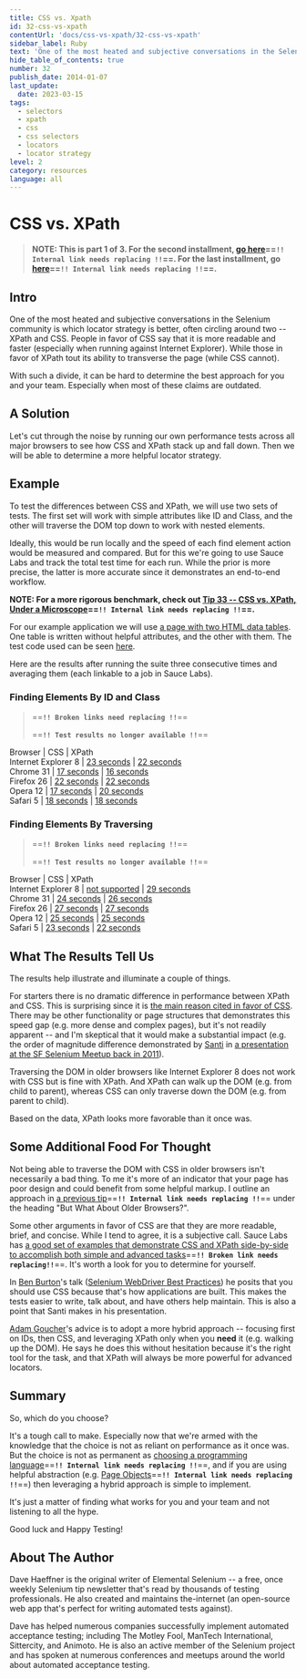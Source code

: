 ```yaml
---
title: CSS vs. Xpath
id: 32-css-vs-xpath
contentUrl: 'docs/css-vs-xpath/32-css-vs-xpath'
sidebar_label: Ruby
text: 'One of the most heated and subjective conversations in the Selenium community is which locator strategy is better, often circling around two -- XPath and CSS..'
hide_table_of_contents: true
number: 32
publish_date: 2014-01-07
last_update:
  date: 2023-03-15
tags:
  - selectors
  - xpath
  - css
  - css selectors
  - locators
  - locator strategy
level: 2
category: resources
language: all
---
```


# CSS vs. XPath

>__NOTE: This is part 1 of 3. For the second installment, [go here](http://elementalselenium.com/tips/33-xpath-vs-css-revisited)==**`!! Internal link needs replacing !!`**==. For the last installment, go [here](http://elementalselenium.com/tips/34-xpath-vs-css-revisited-2)==**`!! Internal link needs replacing !!`**==.__

## Intro

One of the most heated and subjective conversations in the Selenium community is which locator strategy is better, often circling around two -- XPath and CSS. People in favor of CSS say that it is more readable and faster (especially when running against Internet Explorer). While those in favor of XPath tout its ability to transverse the page (while CSS cannot).

With such a divide, it can be hard to determine the best approach for you and your team. Especially when most of these claims are outdated.

## A Solution

Let's cut through the noise by running our own performance tests across all major browsers to see how CSS and XPath stack up and fall down. Then we will be able to determine a more helpful locator strategy.

## Example

To test the differences between CSS and XPath, we will use two sets of tests. The first set will work with simple attributes like ID and Class, and the other will traverse the DOM top down to work with nested elements.

Ideally, this would be run locally and the speed of each find element action would be measured and compared. But for this we're going to use Sauce Labs and track the total test time for each run. While the prior is more precise, the latter is more accurate since it demonstrates an end-to-end workflow.

__NOTE: For a more rigorous benchmark, check out [Tip 33 -- CSS vs. XPath, Under a Microscope](http://elementalselenium.com/tips/33-xpath-vs-css-revisited)==**`!! Internal link needs replacing !!`**==.__

For our example application we will use [a page with two HTML data tables](http://the-internet.herokuapp.com/tables). One table is written without helpful attributes, and the other with them. The test code used can be seen [here](https://gist.github.com/tourdedave/8309313).

Here are the results after running the suite three consecutive times and averaging them (each linkable to a job in Sauce Labs).

### Finding Elements By ID and Class


>==**`!! Broken links need replacing !!`**==
>
>==**`!! Test results no longer available !!`**==

Browser | CSS | XPath  
Internet Explorer 8 | [23 seconds](https://saucelabs.com/tests/99c76814cf9749ef83a0908af96f36e8)  | [22 seconds](https://saucelabs.com/tests/3052b7b1d04d4a6ca8e69a78e2c7143f)  
Chrome 31           | [17 seconds](https://saucelabs.com/tests/57e12106969b4c27a888f34815eabade)  | [16 seconds](https://saucelabs.com/tests/aadb81d6c7e74485aa6b4cc8b5545306)  
Firefox 26          | [22 seconds](https://saucelabs.com/tests/0195437ad34f41be9ccf50d2b354bca5)  | [22 seconds](https://saucelabs.com/tests/882bb654f1f247938d9283acd687c6a7)  
Opera 12            | [17 seconds](https://saucelabs.com/tests/dc33e27d94ed4a6481375223bf836647)  | [20 seconds](https://saucelabs.com/tests/0f1187556f50476484c71e182151c70c)  
Safari 5            | [18 seconds](https://saucelabs.com/tests/4bc307aec4d9467e85538d29ac9929d1)  | [18 seconds](https://saucelabs.com/tests/8bd1c7fbb2604429ba903f0a814ee9df)  

### Finding Elements By Traversing

>==**`!! Broken links need replacing !!`**==
>
>==**`!! Test results no longer available !!`**==

Browser | CSS | XPath  
Internet Explorer 8 | [not supported](https://saucelabs.com/tests/4caa9a370f234359afbd31bb86ae3089)  | [29 seconds](https://saucelabs.com/tests/8405a88ef187475d9ca191fb2adf5634)  
Chrome 31           | [24 seconds](https://saucelabs.com/tests/cdae032631a34f87b75ca1daadbaf6cf)  | [26 seconds](https://saucelabs.com/tests/cae82a0567d845858c35602d34558f8c)  
Firefox 26          | [27 seconds](https://saucelabs.com/tests/62192045bf2149e6bae5f1010b491810)  | [27 seconds](https://saucelabs.com/tests/50dc24e1e484489cbe8eaa8eb2cebbf1)  
Opera 12            | [25 seconds](https://saucelabs.com/tests/399fbd76410d42ca9207ed829da93952)  | [25 seconds](https://saucelabs.com/tests/0f4bd7a9ab8c4bdcb5d0bef91043c41b)  
Safari 5            | [23 seconds](https://saucelabs.com/tests/9247cb6c27c9431b8f5d555ee00e22c3)  | [22 seconds](https://saucelabs.com/tests/7cf2656786094645b9fcf2329f452c80)  


## What The Results Tell Us

The results help illustrate and illuminate a couple of things.

For starters there is no dramatic difference in performance between XPath and CSS. This is surprising since it is [the main reason cited in favor of CSS](http://stackoverflow.com/questions/13975595/why-one-should-prefer-using-css-over-xpath-in-ie/14139380#14139380). There may be other functionality or page structures that demonstrates this speed gap (e.g. more dense and complex pages), but it's not readily apparent -- and I'm skeptical that it would make a substantial impact (e.g. the order of magnitude difference demonstrated by [Santi](https://twitter.com/santiycr) in [a presentation at the SF Selenium Meetup back in 2011](http://www.youtube.com/watch?v=6vPu3TO6XZ4)).

Traversing the DOM in older browsers like Internet Explorer 8 does not work with CSS but is fine with XPath. And XPath can walk up the DOM (e.g. from child to parent), whereas CSS can only traverse down the DOM (e.g. from parent to child).

Based on the data, XPath looks more favorable than it once was.

## Some Additional Food For Thought

Not being able to traverse the DOM with CSS in older browsers isn't necessarily a bad thing. To me it's more of an indicator that your page has poor design and could benefit from some helpful markup. I outline an approach in [a previous tip](http://elementalselenium.com/tips/25-tables)==**`!! Internal link needs replacing !!`**== under the heading "But What About Older Browsers?".

Some other arguments in favor of CSS are that they are more readable, brief, and concise. While I tend to agree, it is a subjective call. Sauce Labs has [a good set of examples that demonstrate CSS and XPath side-by-side to accomplish both simple and advanced tasks](http://saucelabs.com/resources/selenium/css-selectors)==**`!! Broken link needs replacing!!`**==. It's worth a look for you to determine for yourself.

In [Ben Burton](https://twitter.com/bjburton)'s talk ([Selenium WebDriver Best Practices](http://vimeo.com/44133409)) he posits that you should use CSS because that's how applications are built. This makes the tests easier to write, talk about, and have others help maintain. This is also a point that Santi makes in his presentation.

[Adam Goucher](https://twitter.com/adamgoucher)'s advice is to adopt a more hybrid approach -- focusing first on IDs, then CSS, and leveraging XPath only when you __need__ it (e.g. walking up the DOM). He says he does this without hesitation because it's the right tool for the task, and that XPath will always be more powerful for advanced locators.

## Summary

So, which do you choose?

It's a tough call to make. Especially now that we're armed with the knowledge that the choice is not as reliant on performance as it once was. But the choice is not as permanent as [choosing a programming language](http://elementalselenium.com/tips/21-choosing-a-language)==**`!! Internal link needs replacing !!`**==, and if you are using helpful abstraction (e.g. [Page Objects](http://elementalselenium.com/tips/tags/page_object)==**`!! Internal link needs replacing !!`**==) then leveraging a hybrid approach is simple to implement.

It's just a matter of finding what works for you and your team and not listening to all the hype.

Good luck and Happy Testing!

## About The Author

Dave Haeffner is the original writer of Elemental Selenium -- a free, once weekly Selenium tip newsletter that's read by thousands of testing professionals. He also created and maintains the-internet (an open-source web app that's perfect for writing automated tests against).

Dave has helped numerous companies successfully implement automated acceptance testing; including The Motley Fool, ManTech International, Sittercity, and Animoto. He is also an active member of the Selenium project and has spoken at numerous conferences and meetups around the world about automated acceptance testing.
